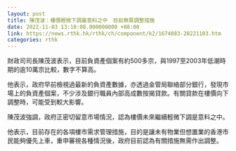 ```yaml
---
layout: post
title: 陳茂波：樓價輕微下調屬意料之中　目前無需調整措施
date: 2022-11-03 13:10:08.000000000 +08:00
link: https://news.rthk.hk/rthk/ch/component/k2/1674083-20221103.htm
categories: rthk
---
```


財政司司長陳茂波表示，目前負資產個案有約500多宗，與1997至2003年低潮時期的逾10萬宗比較，數字不算高。

他表示，政府早前檢視過最新的負資產數據，亦透過金管局聯絡部分銀行，發現市場上的負資產個案，不少涉及銀行職員內部高成數按揭貸款。有關貸款在樓價向下調整時，可能受到較大影響。

陳茂波強調，政府正密切留意市場情況，認為樓價未來繼續輕微下調是意料之中。

他表示，目前存在的各項樓市需求管理措施，目的是讓未有物業但想置業的香港市民能夠優先上車，重申審視各種情況後，政府目前認為有關措施無需作出調整。
